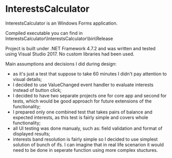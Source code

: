 # InterestsCalculator


InterestsCalculator is an Windows Forms application.

Compiled executable you can find in InterestsCalculator\InterestsCalculator\bin\Release

Project is built under .NET Framework 4.7.2 and was written and tested using Visual Studio 2017.
No custom libraries had been used.


Main assumptions and decisions I did during design:

- as it's just a test that suppose to take 60 minutes I didn't pay attention to visual details;
- I decided to use ValueChanged event handler to evaluate interests instead of button click;
- I decided to have two separate projects one for core app and second for tests, which would be good approach for future extensions of the functionality;
- I prepared only one combined test that takes pairs of balance and expected interests, as this test is fairly simple and covers whole functionality;
- all UI testing was done manualy, such as: field validation and format of displayed results;
- interests band resolution is fairly simple so I decided to use simplest solution of bunch of ifs. I can imagine that in real life scenarion it would need to be done in seperate function using more complex stuctures.
